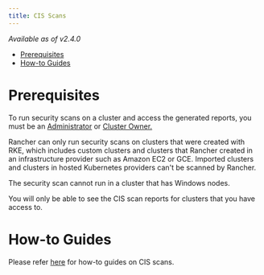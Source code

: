 ```yaml
---
title: CIS Scans
---
```


_Available as of v2.4.0_

- [Prerequisites](#prerequisites)
- [How-to Guides](#how-to-guides)

# Prerequisites

To run security scans on a cluster and access the generated reports, you must be an [Administrator](../how-to-guides/advanced-user-guides/authentication-permissions-and-global-configuration/manage-role-based-access-control-rbac/global-permissions.md) or [Cluster Owner.](../how-to-guides/advanced-user-guides/authentication-permissions-and-global-configuration/manage-role-based-access-control-rbac/cluster-and-project-roles.md)

Rancher can only run security scans on clusters that were created with RKE, which includes custom clusters and clusters that Rancher created in an infrastructure provider such as Amazon EC2 or GCE. Imported clusters and clusters in hosted Kubernetes providers can't be scanned by Rancher.

The security scan cannot run in a cluster that has Windows nodes.

You will only be able to see the CIS scan reports for clusters that you have access to.

# How-to Guides

Please refer [here](../pages-for-subheaders/cis-scan-guides.md) for how-to guides on CIS scans.